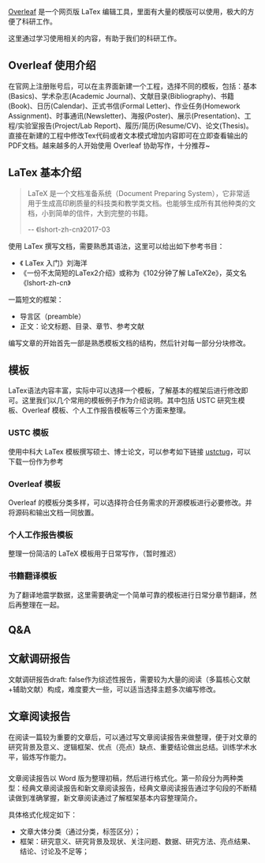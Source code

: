 [Overleaf](https://www.overleaf.com) 是一个网页版 LaTex 编辑工具，里面有大量的模版可以使用，极大的方便了科研工作。

这里通过学习使用相关的内容，有助于我们的科研工作。

## Overleaf 使用介绍

在官网上注册账号后，可以在主界面新建一个工程，选择不同的模板，包括：基本(Basics)、学术杂志(Academic Journal)、文献目录(Bibliography)、书籍(Book)、日历(Calendar)、正式书信(Formal Letter)、作业任务(Homework Assignment)、时事通讯(Newsletter)、海报(Poster)、展示(Presentation)、工程/实验室报告(Project/Lab Report)、履历/简历(Resume/CV)、论文(Thesis)。直接在新建的工程中修改Tex代码或者文本模式增加内容即可在立即查看输出的PDF文档。越来越多的人开始使用 Overleaf 协助写作，十分推荐~

## LaTex 基本介绍

> LaTeX 是一个文档准备系统（Document Preparing System），它非常适用于生成高印刷质量的科技类和教学类文档。也能够生成所有其他种类的文档，小到简单的信件，大到完整的书籍。
>
> -- 《lshort-zh-cn》2017-03

使用 LaTex 撰写文档，需要熟悉其语法，这里可以给出如下参考书目：

- 《 LaTex 入门》刘海洋
- 《一份不太简短的LaTex2介绍》或称为《102分钟了解 LaTeX2e》，英文名《lshort-zh-cn》

一篇短文的框架：

- 导言区（preamble）
- 正文：论文标题、目录、章节、参考文献

编写文章的开始首先一部是熟悉模板文档的结构，然后针对每一部分分块修改。


## 模板
LaTex语法内容丰富，实际中可以选择一个模板，了解基本的框架后进行修改即可。这里我们以几个常用的模板例子作为介绍说明。其中包括 USTC 研究生模板、Overleaf 模板、个人工作报告模板等三个方面来整理。

### USTC 模板

使用中科大 LaTex 模板撰写硕士、博士论文，可以参考如下链接 [ustctug](https://github.com/ustctug/ustclogo)，可以下载一份作为参考


### Overleaf 模板

Overleaf 的模板分类多样，可以选择符合任务需求的开源模板进行必要修改。并将源码和输出文档一同放置。

### 个人工作报告模板

整理一份简洁的 LaTeX 模板用于日常写作，（暂时推迟）

### 书籍翻译模板

为了翻译地震学数据，这里需要确定一个简单可靠的模板进行日常分章节翻译，然后再整理在一起。

## Q&A

## 文献调研报告

文献调研报告draft: false作为综述性报告，需要较为大量的阅读（多篇核心文献+辅助文献）构成，难度要大一些，可以适当选择主题多次编写修改。

## 文章阅读报告

在阅读一篇较为重要的文章后，可以通过写文章阅读报告来做整理，便于对文章的研究背景及意义、逻辑框架、优点（亮点）缺点、重要结论做出总结。训练学术水平，锻炼写作能力。

### 
文章阅读报告以 Word 版为整理初稿，然后进行格式化。第一阶段分为两种类型：经典文章阅读报告和新文章阅读报告，经典文章阅读报告通过字句段的不断精读做到准确掌握，新文章阅读通过了解框架基本内容整理简介。


具体格式化规定如下：

- 文章大体分类（通过分类，标签区分）；
- 框架：研究意义、研究背景及现状、关注问题、数据、研究方法、亮点结果、结论、讨论及不足等；